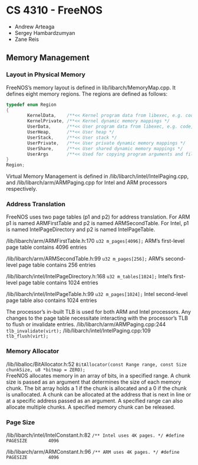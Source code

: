 # CS 4310 - FreeNOS
- Andrew Arteaga
- Sergey Hambardzumyan
- Zane Reis
## Memory Management
### Layout in Physical Memory
FreeNOS’s memory layout is defined in lib/libarch/MemoryMap.cpp. It defines eight memory regions. The regions are defined as follows:
```c
typedef enum Region
{
        KernelData,    /**<< Kernel program data from libexec, e.g. code, bss, (ro)data */
        KernelPrivate, /**<< Kernel dynamic memory mappings */
        UserData,      /**<< User program data from libexec, e.g. code, bss, (ro)data */
        UserHeap,      /**<< User heap */
        UserStack,     /**<< User stack */
        UserPrivate,   /**<< User private dynamic memory mappings */
        UserShare,     /**<< User shared dynamic memory mappings */
        UserArgs       /**<< Used for copying program arguments and file descriptors */
}
Region;
```
Virtual Memory Management is defined in /lib/libarch/intel/IntelPaging.cpp, and /lib/libarch/arm/ARMPaging.cpp for Intel and ARM processors respectively.

### Address Translation
FreeNOS uses two page tables (p1 and p2) for address translation. For ARM p1 is named ARMFirstTable and p2 is named ARMSecondTable. For Intel, p1 is named IntelPageDirectory and p2 is named IntelPageTable.

/lib/libarch/arm/ARMFirstTable.h:170
`u32 m_pages[4096];`
ARM’s first-level page table contains 4096 entries

/lib/libarch/arm/ARMSecondTable.h:99
`u32 m_pages[256];`
ARM’s second-level page table contains 256 entries

/lib/libarch/intel/IntelPageDirectory.h:168
`u32 m_tables[1024];`
Intel’s first-level page table contains 1024 entries

/lib/libarch/intel/IntelPageTable.h:99
`u32 m_pages[1024];`
Intel second-level page table also contains 1024 entries

The processor’s in-built TLB is used for both ARM and Intel processors. Any changes to the page table necessitate interacting with the processor’s TLB to flush or invalidate entries.
/lib/libarch/arm/ARMPaging.cpp:244
`tlb_invalidate(virt);`
/lib/libarch/intel/IntelPaging.cpp:109
`tlb_flush(virt);`

### Memory Allocator
/lib/liballoc/BitAllocator.h:52
`BitAllocator(const Range range, const Size chunkSize, u8 *bitmap = ZERO);`
\
FreeNOS allocates memory in an array of bits, in a specified range. A chunk size is passed as an argument that determines the size of each memory chunk. The bit array holds a 1 if the chunk is allocated and a 0 if the chunk is unallocated. A chunk can be allocated at the address that is next in line or at a specific address passed as an argument. A specified range can also allocate multiple chunks. A specified memory chunk can be released.

### Page Size
/lib/libarch/intel/IntelConstant.h:82
`/** Intel uses 4K pages. */
#define PAGESIZE        4096`

/lib/libarch/arm/ARMConstant.h:96
`/** ARM uses 4K pages. */
#define PAGESIZE        4096`

